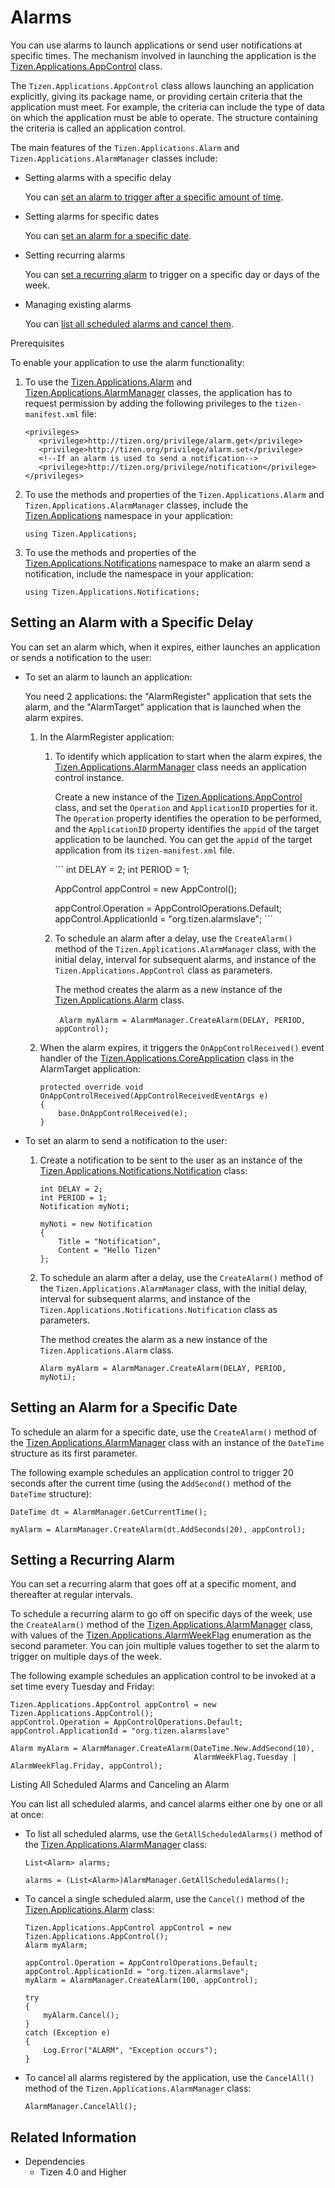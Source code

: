 # Alarms



You can use alarms to launch applications or send user notifications at specific times. The mechanism involved in launching the application is the [Tizen.Applications.AppControl](https://developer.tizen.org/dev-guide/csapi/api/Tizen.Applications.AppControl.html) class.

The `Tizen.Applications.AppControl` class allows launching an application explicitly, giving its package name, or providing certain criteria that the application must meet. For example, the criteria can include the type of data on which the application must be able to operate. The structure containing the criteria is called an application control.

The main features of the `Tizen.Applications.Alarm` and `Tizen.Applications.AlarmManager` classes include:

-   Setting alarms with a specific delay

    You can [set an alarm to trigger after a specific amount of time](#scenario_1).

- Setting alarms for specific dates

    You can [set an alarm for a specific date](#scenario_2).

- Setting recurring alarms

    You can [set a recurring alarm](#scenario_3) to trigger on a specific day or days of the week.

- Managing existing alarms

    You can [list all scheduled alarms and cancel them](#scenario_4).


Prerequisites

To enable your application to use the alarm functionality:

1.  To use the [Tizen.Applications.Alarm](https://developer.tizen.org/dev-guide/csapi/api/Tizen.Applications.Alarm.html) and [Tizen.Applications.AlarmManager](https://developer.tizen.org/dev-guide/csapi/api/Tizen.Applications.AlarmManager.html) classes, the application has to request permission by adding the following privileges to the `tizen-manifest.xml` file:

    ```
    <privileges>
       <privilege>http://tizen.org/privilege/alarm.get</privilege>
       <privilege>http://tizen.org/privilege/alarm.set</privilege>
       <!--If an alarm is used to send a notification-->
       <privilege>http://tizen.org/privilege/notification</privilege>
    </privileges>
    ```

2. To use the methods and properties of the `Tizen.Applications.Alarm` and `Tizen.Applications.AlarmManager` classes, include the [Tizen.Applications](https://developer.tizen.org/dev-guide/csapi/api/Tizen.Applications.html) namespace in your application:

    ```
    using Tizen.Applications;
    ```

3. To use the methods and properties of the [Tizen.Applications.Notifications](https://developer.tizen.org/dev-guide/csapi/api/Tizen.Applications.Notifications.html) namespace to make an alarm send a notification, include the namespace in your application:

    ```
    using Tizen.Applications.Notifications;
    ```


<a name="scenario_1"></a>
## Setting an Alarm with a Specific Delay

You can set an alarm which, when it expires, either launches an application or sends a notification to the user:

-   To set an alarm to launch an application:

    You need 2 applications: the "AlarmRegister" application that sets the alarm, and the "AlarmTarget" application that is launched when the alarm expires.

    1.  In the AlarmRegister application:
        1.  To identify which application to start when the alarm expires, the [Tizen.Applications.AlarmManager](https://developer.tizen.org/dev-guide/csapi/api/Tizen.Applications.AlarmManager.html) class needs an application control instance.

            Create a new instance of the [Tizen.Applications.AppControl](https://developer.tizen.org/dev-guide/csapi/api/Tizen.Applications.AppControl.html) class, and set the `Operation` and `ApplicationID` properties for it. The `Operation` property identifies the operation to be performed, and the `ApplicationID` property identifies the `appid` of the target application to be launched. You can get the `appid` of the target application from its `tizen-manifest.xml` file.

            ​```
            int DELAY = 2;
            int PERIOD = 1;

            AppControl appControl = new AppControl();

            appControl.Operation = AppControlOperations.Default;
            appControl.ApplicationId = "org.tizen.alarmslave";
            ​```

        2.  To schedule an alarm after a delay, use the `CreateAlarm()` method of the `Tizen.Applications.AlarmManager` class, with the initial delay, interval for subsequent alarms, and instance of the `Tizen.Applications.AppControl` class as parameters.

            The method creates the alarm as a new instance of the [Tizen.Applications.Alarm](https://developer.tizen.org/dev-guide/csapi/api/Tizen.Applications.Alarm.html) class.

            ​```
            Alarm myAlarm = AlarmManager.CreateAlarm(DELAY, PERIOD, appControl);
            ​```

    2. When the alarm expires, it triggers the `OnAppControlReceived()` event handler of the [Tizen.Applications.CoreApplication](https://developer.tizen.org/dev-guide/csapi/api/Tizen.Applications.CoreApplication.html) class in the AlarmTarget application:

        ```
        protected override void OnAppControlReceived(AppControlReceivedEventArgs e)
        {
            base.OnAppControlReceived(e);
        }
        ```

- To set an alarm to send a notification to the user:
    1.  Create a notification to be sent to the user as an instance of the [Tizen.Applications.Notifications.Notification](https://developer.tizen.org/dev-guide/csapi/api/Tizen.Applications.Notifications.Notification.html) class:

        ```
        int DELAY = 2;
        int PERIOD = 1;
        Notification myNoti;

        myNoti = new Notification
        {
            Title = "Notification",
            Content = "Hello Tizen"
        };
        ```

    2. To schedule an alarm after a delay, use the `CreateAlarm()` method of the `Tizen.Applications.AlarmManager` class, with the initial delay, interval for subsequent alarms, and instance of the `Tizen.Applications.Notifications.Notification` class as parameters.

        The method creates the alarm as a new instance of the `Tizen.Applications.Alarm` class.

        ```
        Alarm myAlarm = AlarmManager.CreateAlarm(DELAY, PERIOD, myNoti);
        ```


<a name="scenario_2"></a>
## Setting an Alarm for a Specific Date

To schedule an alarm for a specific date, use the `CreateAlarm()` method of the [Tizen.Applications.AlarmManager](https://developer.tizen.org/dev-guide/csapi/api/Tizen.Applications.AlarmManager.html) class with an instance of the `DateTime` structure as its first parameter.

The following example schedules an application control to trigger 20 seconds after the current time (using the `AddSecond()` method of the `DateTime` structure):

```
DateTime dt = AlarmManager.GetCurrentTime();

myAlarm = AlarmManager.CreateAlarm(dt.AddSeconds(20), appControl);
```


<a name="scenario_3"></a>
## Setting a Recurring Alarm

You can set a recurring alarm that goes off at a specific moment, and thereafter at regular intervals.

To schedule a recurring alarm to go off on specific days of the week, use the `CreateAlarm()` method of the [Tizen.Applications.AlarmManager](https://developer.tizen.org/dev-guide/csapi/api/Tizen.Applications.AlarmManager.html) class, with values of the [Tizen.Applications.AlarmWeekFlag](https://developer.tizen.org/dev-guide/csapi/api/Tizen.Applications.AlarmWeekFlag.html) enumeration as the second parameter. You can join multiple values together to set the alarm to trigger on multiple days of the week.

The following example schedules an application control to be invoked at a set time every Tuesday and Friday:

```
Tizen.Applications.AppControl appControl = new Tizen.Applications.AppControl();
appControl.Operation = AppControlOperations.Default;
appControl.ApplicationId = "org.tizen.alarmslave"

Alarm myAlarm = AlarmManager.CreateAlarm(DateTime.New.AddSecond(10),
                                         AlarmWeekFlag.Tuesday | AlarmWeekFlag.Friday, appControl);
```

<a name="scenario_4"></a>
Listing All Scheduled Alarms and Canceling an Alarm

You can list all scheduled alarms, and cancel alarms either one by one or all at once:

-   To list all scheduled alarms, use the `GetAllScheduledAlarms()` method of the [Tizen.Applications.AlarmManager](https://developer.tizen.org/dev-guide/csapi/api/Tizen.Applications.AlarmManager.html) class:

    ```
    List<Alarm> alarms;

    alarms = (List<Alarm>)AlarmManager.GetAllScheduledAlarms();
    ```

- To cancel a single scheduled alarm, use the `Cancel()` method of the [Tizen.Applications.Alarm](https://developer.tizen.org/dev-guide/csapi/api/Tizen.Applications.Alarm.html) class:

    ```
    Tizen.Applications.AppControl appControl = new Tizen.Applications.AppControl();
    Alarm myAlarm;

    appControl.Operation = AppControlOperations.Default;
    appControl.ApplicationId = "org.tizen.alarmslave";
    myAlarm = AlarmManager.CreateAlarm(100, appControl);

    try
    {
        myAlarm.Cancel();
    }
    catch (Exception e)
    {
        Log.Error("ALARM", "Exception occurs");
    }
    ```

- To cancel all alarms registered by the application, use the `CancelAll()` method of the `Tizen.Applications.AlarmManager` class:

    ```
    AlarmManager.CancelAll();
    ```

## Related Information
  * Dependencies
    -   Tizen 4.0 and Higher
